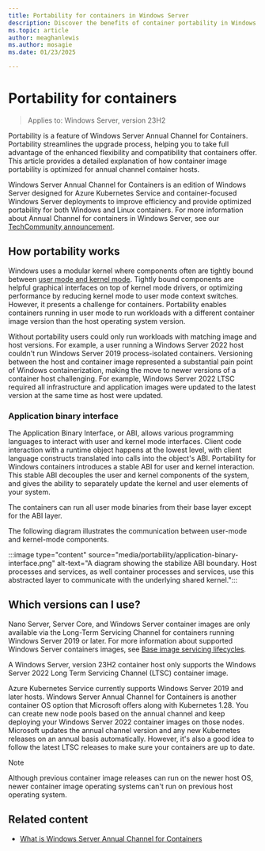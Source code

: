 ```yaml
---
title: Portability for containers in Windows Server
description: Discover the benefits of container portability in Windows Server (Annual Channel) and how it streamlines your workflow.
ms.topic: article
author: meaghanlewis
ms.author: mosagie
ms.date: 01/23/2025

---
```


# Portability for containers

>Applies to: Windows Server, version 23H2

Portability is a feature of Windows Server Annual Channel for Containers. Portability streamlines the upgrade process, helping you to take full advantage of the enhanced flexibility and compatibility that containers offer. This article provides a detailed explanation of how container image portability is optimized for annual channel container hosts.

Windows Server Annual Channel for Containers is an edition of Windows Server designed for Azure Kubernetes Service and container-focused Windows Server deployments to improve efficiency and provide optimized portability for both Windows and Linux containers. For more information about Annual Channel for containers in Windows Server, see our [TechCommunity announcement](https://techcommunity.microsoft.com/t5/windows-server-news-and-best/windows-server-annual-channel-for-containers/ba-p/3866248).

## How portability works

Windows uses a modular kernel where components often are tightly bound between [user mode and kernel mode](/windows-hardware/drivers/gettingstarted/user-mode-and-kernel-mode). Tightly bound components are helpful graphical interfaces on top of kernel mode drivers, or optimizing performance by reducing kernel mode to user mode context switches. However, it presents a challenge for containers. Portability enables containers running in user mode to run workloads with a different container image version than the host operating system version.

Without portability users could only run workloads with matching image and host versions. For example, a user running a Windows Server 2022 host couldn't run Windows Server 2019 process-isolated containers. Versioning between the host and container image represented a substantial pain point of Windows containerization, making the move to newer versions of a container host challenging. For example, Windows Server 2022 LTSC required all infrastructure and application images were updated to the latest version at the same time as host were updated.

### Application binary interface

The Application Binary Interface, or ABI, allows various programming languages to interact with user and kernel mode interfaces. Client code interaction with a runtime object happens at the lowest level, with client language constructs translated into calls into the object's ABI. Portability for Windows containers introduces a stable ABI for user and kernel interaction. This stable ABI decouples the user and kernel components of the system, and gives the ability to separately update the kernel and user elements of your system.

The containers can run all user mode binaries from their base layer except for the ABI layer.

The following diagram illustrates the communication between user-mode and kernel-mode components.

:::image type="content" source="media/portability/application-binary-interface.png" alt-text="A diagram showing the stabilize ABI boundary. Host processes and services, as well container processes and services, use this abstracted layer to communicate with the underlying shared kernel.":::

## Which versions can I use?

Nano Server, Server Core, and Windows Server container images are only available via the Long-Term Servicing Channel for containers running Windows Server 2019 or later. For more information about supported Windows Server containers images, see [Base image servicing lifecycles](/virtualization/windowscontainers/deploy-containers/base-image-lifecycle).

A Windows Server, version 23H2 container host only supports the Windows Server 2022 Long Term Servicing Channel (LTSC) container image.

Azure Kubernetes Service currently supports Windows Server 2019 and later hosts. Windows Server Annual Channel for Containers is another container OS option that Microsoft offers along with Kubernetes 1.28. You can create new node pools based on the annual channel and keep deploying your Windows Server 2022 container images on those nodes. Microsoft updates the annual channel version and any new Kubernetes releases on an annual basis automatically. However, it's also a good idea to follow the latest LTSC releases to make sure your containers are up to date.

>[!NOTE]
> Although previous container image releases can run on the newer host OS, newer container image operating systems can't run on previous host operating system.

## Related content

- [What is Windows Server Annual Channel for Containers](https://techcommunity.microsoft.com/blog/windowsservernewsandbestpractices/windows-server-annual-channel-for-containers/3866248)
